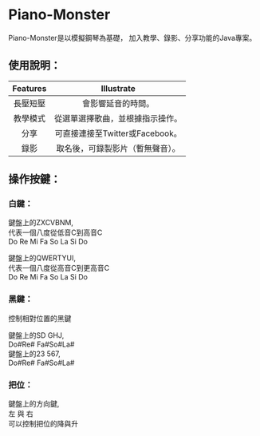 # Piano-Monster
Piano-Monster是以模擬鋼琴為基礎，
加入教學、錄影、分享功能的Java專案。

## 使用說明：
| Features               | Illustrate      | 
| :-------------: | :--------------------: | 
| 長壓短壓 |  會影響延音的時間。 | 
| 教學模式 | 從選單選擇歌曲，並根據指示操作。 | 
| 分享 | 可直接連接至Twitter或Facebook。 | 
| 錄影 |取名後，可錄製影片（暫無聲音）。 | 

  	 

## 操作按鍵：

### 白鍵：
鍵盤上的ZXCVBNM,<BR>
代表一個八度從低音C到高音C<BR>
Do Re Mi Fa So La Si Do

鍵盤上的QWERTYUI,<BR>
代表一個八度從高音C到更高音C<BR>
Do Re Mi Fa So La Si Do

### 黑鍵：
控制相對位置的黑鍵<BR>

鍵盤上的SD GHJ,<BR>
Do#Re# Fa#So#La#<BR>
鍵盤上的23 567,<BR>
Do#Re# Fa#So#La#<BR>

### 把位：
鍵盤上的方向鍵,<BR>
左 與 右<BR>
可以控制把位的降與升<BR>
